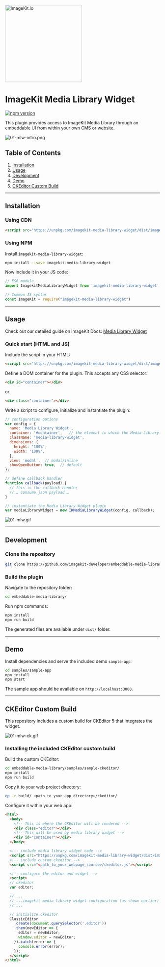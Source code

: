 [<img width="250" alt="ImageKit.io" src="https://raw.githubusercontent.com/imagekit-developer/imagekit-javascript/master/assets/imagekit-light-logo.svg"/>](https://imagekit.io)

# ImageKit Media Library Widget

[![npm version](https://img.shields.io/npm/v/imagekit-media-library-widget)](https://www.npmjs.com/package/imagekit-media-library-widget)

This plugin provides access to ImageKit Media Library through an embeddable UI from within your own CMS or website.

![01-mlw-intro.png](assets/screenshots/01-mlw-intro.png)

## Table of Contents

1. [Installation](#installation)
1. [Usage](#usage)
1. [Development](#development)
1. [Demo](#demo)
1. [CKEditor Custom Build](#ckeditor-custom-build)

---

## Installation

### Using CDN

```html
<script src="https://unpkg.com/imagekit-media-library-widget/dist/imagekit-media-library-widget.min.js"></script>
```

### Using NPM

Install `imagekit-media-library-widget`:

```bash
npm install --save imagekit-media-library-widget
```

Now include it in your JS code:

```js
// ES6 module
import ImagekitMediaLibraryWidget from 'imagekit-media-library-widget';

// Common JS syntax
const ImageKit = require("imagekit-media-library-widget")
```
---

## Usage

Check out our detailed guide on ImageKit Docs: [Media Library Widget](https://docs.imagekit.io/sample-projects/imagekit-media-library-widget)

### Quick start (HTML and JS)

Include the script in your HTML:

```html
<script src="https://unpkg.com/imagekit-media-library-widget/dist/imagekit-media-library-widget.min.js"></script>
```

Define a DOM container for the plugin. This accepts any CSS selector:

```html
<div id="container"></div>
```
or
```html
<div class="container"></div>
```

Write a script to configure, initialize and instantiate the plugin:

```js
// configuration options
var config = {
  name: 'Media Library Widget',
  container: '#container',   // the element in which the Media Library Widget will be rendered
  className: 'media-library-widget',
  dimensions: {
    height: '100%',
    width: '100%',
  },
  view: 'modal',  // modal/inline
  showOpenButton: true,  // default
};

// define callback handler
function callback(payload) {
  // this is the callback handler
  // … consume json payload …
}

// instantiate the Media Library Widget plugin
var mediaLibraryWidget = new IKMediaLibraryWidget(config, callback);
```

![01-mlw.gif](assets/gifs/01-mlw.gif)

---

## Development

### Clone the repository

```bash
git clone https://github.com/imagekit-developer/embeddable-media-library.git
```

### Build the plugin

Navigate to the repository folder:

```bash
cd embeddable-media-library/
```

Run npm commands:

```bash
npm install
npm run build
```

The generated files are available under `dist/` folder.

---

## Demo

Install dependencies and serve the included demo `sample-app`:

```bash
cd samples/sample-app
npm install
npm start
```
The sample app should be available on `http://localhost:3000`.

---

## CKEditor Custom Build

This repository includes a custom build for CKEditor 5 that integrates the widget. 

![01-mlw-ck.gif](assets/gifs/01-mlw-ck.gif)

### Installing the included CKEditor custom build

Build the custom CKEditor:

```bash
cd embeddable-media-library/samples/sample-ckeditor/
npm install
npm run build
```

Copy it to your web project directory:

```bash
cp -r build/ <path_to_your_app_directory>/ckeditor/
```

Configure it within your web app:

```html
<html>
  <body>
    <!-- This is where the CKEditor will be rendered -->
    <div class="editor"></div>
    <!-- This will be used by media library widget -->
    <div id="container"></div>
  </body>

  <!-- include media library widget code -->
  <script src="https://unpkg.com/imagekit-media-library-widget/dist/imagekit-media-library-widget.min.js"></script>
  <!-- include custom ckeditor -->
  <script src="<path_to_your_webpage_source>/ckeditor.js"></script>

  <!-- configure the editor and widget -->
  <script>
  // ckeditor
  var editor;

  // ...
  // ...imagekit media library widget configuration (as shown earlier)
  // ...

  // initialize ckeditor
  ClassicEditor
    .create(document.querySelector('.editor'))
    .then(newEditor => {
      editor = newEditor;
      window.editor = newEditor;
    }).catch(error => {
      console.error(error);
    });
  </script>
</html>
```
